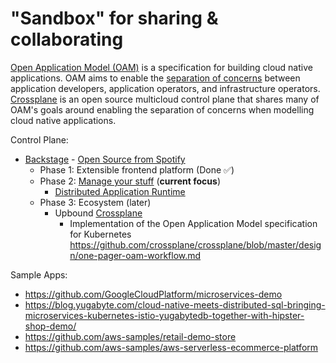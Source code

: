 # "Sandbox" for sharing & collaborating

[Open Application Model (OAM)](https://github.com/oam-dev/spec) is a specification for building cloud native applications. OAM aims to enable the [separation of concerns](https://github.com/oam-dev/spec/blob/d16d5add/introduction.md) between application developers, application operators, and infrastructure operators. [Crossplane](https://crossplane.io/) is an open source multicloud control plane that shares many of OAM's goals around enabling the separation of concerns when modelling cloud native applications.
  
Control Plane:
  * [Backstage](https://backstage.io/) - [Open Source from Spotify](https://labs.spotify.com/2020/04/21/how-we-use-backstage-at-spotify/)
     * Phase 1: Extensible frontend platform (Done ✅) 
     * Phase 2: [Manage your stuff](https://backstage.io/blog/2020/05/22/phase-2-service-catalog) (**current focus**)
       * [Distributed Application Runtime](https://dapr.io/)
     * Phase 3: Ecosystem (later)
       * Upbound [Crossplane](https://github.com/crossplane/crossplane)
         * Implementation of the Open Application Model specification for Kubernetes https://github.com/crossplane/crossplane/blob/master/design/one-pager-oam-workflow.md
       
Sample Apps:  
  * https://github.com/GoogleCloudPlatform/microservices-demo
  * https://blog.yugabyte.com/cloud-native-meets-distributed-sql-bringing-microservices-kubernetes-istio-yugabytedb-together-with-hipster-shop-demo/
  * https://github.com/aws-samples/retail-demo-store
  * https://github.com/aws-samples/aws-serverless-ecommerce-platform
  
